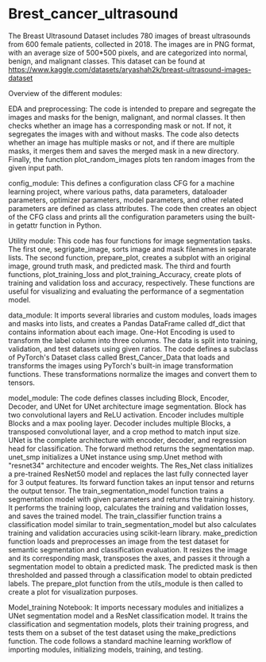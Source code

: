 # Brest_cancer_ultrasound
The Breast Ultrasound Dataset includes 780 images of breast ultrasounds from 600 female patients, collected in 2018. The images are in PNG format, with an average size of 500*500 pixels, and are categorized into normal, benign, and malignant classes.
This dataset can be found at https://www.kaggle.com/datasets/aryashah2k/breast-ultrasound-images-dataset


Overview of the different modules:

EDA and preprocessing: 
The code is intended to prepare and segregate the images and masks for the benign, malignant, and normal classes. It then checks whether an image has a corresponding mask or not. If not, it segregates the images with and without masks. The code also detects whether an image has multiple masks or not, and if there are multiple masks, it merges them and saves the merged mask in a new directory. Finally, the function plot_random_images plots ten random images from the given input path.

config_module:
This defines a configuration class CFG for a machine learning project, where various paths, data parameters, dataloader parameters, optimizer parameters, model parameters, and other related parameters are defined as class attributes. The code then creates an object of the CFG class and prints all the configuration parameters using the built-in getattr function in Python.

Utility module:
This code has four functions for image segmentation tasks. The first one, segrigate_image, sorts image and mask filenames in separate lists. The second function, prepare_plot, creates a subplot with an original image, ground truth mask, and predicted mask. The third and fourth functions, plot_training_loss and plot_training_Accuracy, create plots of training and validation loss and accuracy, respectively. These functions are useful for visualizing and evaluating the performance of a segmentation model.

data_module:
It imports several libraries and custom modules, loads images and masks into lists, and creates a Pandas DataFrame called df_dict that contains information about each image. One-Hot Encoding is used to transform the label column into three columns. The data is split into training, validation, and test datasets using given ratios. The code defines a subclass of PyTorch's Dataset class called Brest_Cancer_Data that loads and transforms the images using PyTorch's built-in image transformation functions. These transformations normalize the images and convert them to tensors.


model_module:
The code defines classes including Block, Encoder, Decoder, and UNet for UNet architecture image segmentation. Block has two convolutional layers and ReLU activation. Encoder includes multiple Blocks and a max pooling layer. Decoder includes multiple Blocks, a transposed convolutional layer, and a crop method to match input size. UNet is the complete architecture with encoder, decoder, and regression head for classification. The forward method returns the segmentation map. unet_smp initializes a UNet instance using smp.Unet method with "resnet34" architecture and encoder weights.
The Res_Net class initializes a pre-trained ResNet50 model and replaces the last fully connected layer for 3 output features. Its forward function takes an input tensor and returns the output tensor.
The train_segmentation_model function trains a segmentation model with given parameters and returns the training history. It performs the training loop, calculates the training and validation losses, and saves the trained model.
The train_classifier function trains a classification model similar to train_segmentation_model but also calculates training and validation accuracies using scikit-learn library.
make_prediction function loads and preprocesses an image from the test dataset for semantic segmentation and classification evaluation. It resizes the image and its corresponding mask, transposes the axes, and passes it through a segmentation model to obtain a predicted mask. The predicted mask is then thresholded and passed through a classification model to obtain predicted labels. The prepare_plot function from the utils_module is then called to create a plot for visualization purposes.


Model_training Notebook:
It imports necessary modules and initializes a UNet segmentation model and a ResNet classification model. It trains the classification and segmentation models, plots their training progress, and tests them on a subset of the test dataset using the make_predictions function. The code follows a standard machine learning workflow of importing modules, initializing models, training, and testing.
